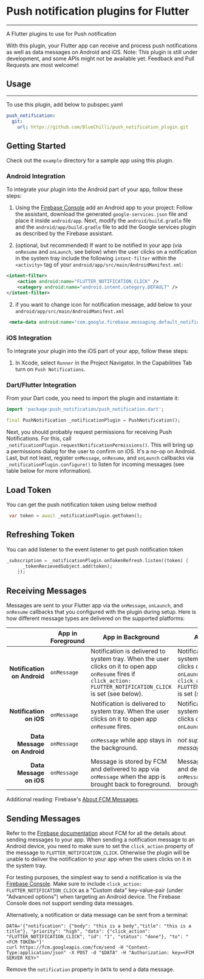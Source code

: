 # Push notification plugins for Flutter

---

A Flutter plugins to use for Push notification

With this plugin, your Flutter app can receive and process push notifications as well as data messages on Android and iOS.
Note: This plugin is still under development, and some APIs might not be available yet. Feedback and Pull Requests are most welcome!

## Usage

---

To use this plugin, add below to pubspec.yaml

```yaml
push_notification:
  git:
    url: https://github.com/BlueChilli/push_notification_plugin.git
```

## Getting Started

Check out the `example` directory for a sample app using this plugin.

### Android Integration

To integrate your plugin into the Android part of your app, follow these steps:

1. Using the [Firebase Console](https://console.firebase.google.com/) add an Android app to your project: Follow the assistant, download the generated `google-services.json` file and place it inside `android/app`. Next, modify the `android/build.gradle` file and the `android/app/build.gradle` file to add the Google services plugin as described by the Firebase assistant.

1. (optional, but recommended) If want to be notified in your app (via `onResume` and `onLaunch`, see below) when the user clicks on a notification in the system tray include the following `intent-filter` within the `<activity>` tag of your `android/app/src/main/AndroidManifest.xml`:

```xml
<intent-filter>
    <action android:name="FLUTTER_NOTIFICATION_CLICK" />
    <category android:name="android.intent.category.DEFAULT" />
</intent-filter>
```

2. if you want to change icon for notification message, add below to your `android/app/src/main/AndroidManifest.xml`

```xml
 <meta-data android:name="com.google.firebase.messaging.default_notification_icon" android:resource="@drawable/ic_launcher_round" />
```

### iOS Integration

To integrate your plugin into the iOS part of your app, follow these steps:

1. In Xcode, select `Runner` in the Project Navigator. In the Capabilities Tab turn on `Push Notifications`.

### Dart/Flutter Integration

From your Dart code, you need to import the plugin and instantiate it:

```dart
import 'package:push_notification/push_notification.dart';

final PushNotification _notificationPlugin = PushNotification();
```

Next, you should probably request permissions for receiving Push Notifications. For this, call `_notificationPlugin.requestNotificationPermissions()`. This will bring up a permissions dialog for the user to confirm on iOS. It's a no-op on Android. Last, but not least, register `onMessage`, `onResume`, and `onLaunch` callbacks via `_notificationPlugin.configure()` to listen for incoming messages (see table below for more information).

## Load Token

You can get the push notification token using below method

```dart
 var token = await _notificationPlugin.getToken();
```

## Refreshing Token

You can add listener to the event listener to get push notification token

```dart
_subscription = _notificationPlugin.onTokenRefresh.listen((token) {
      _tokenRecievedSubject.add(token);
    });
```

## Receiving Messages

Messages are sent to your Flutter app via the `onMessage`, `onLaunch`, and `onResume` callbacks that you configured with the plugin during setup. Here is how different message types are delivered on the supported platforms:

|                             | App in Foreground | App in Background                                                                                                                                                   | App Terminated                                                                                                                                                      |
| --------------------------: | ----------------- | ------------------------------------------------------------------------------------------------------------------------------------------------------------------- | ------------------------------------------------------------------------------------------------------------------------------------------------------------------- |
| **Notification on Android** | `onMessage`       | Notification is delivered to system tray. When the user clicks on it to open app `onResume` fires if `click_action: FLUTTER_NOTIFICATION_CLICK` is set (see below). | Notification is delivered to system tray. When the user clicks on it to open app `onLaunch` fires if `click_action: FLUTTER_NOTIFICATION_CLICK` is set (see below). |
|     **Notification on iOS** | `onMessage`       | Notification is delivered to system tray. When the user clicks on it to open app `onResume` fires.                                                                  | Notification is delivered to system tray. When the user clicks on it to open app `onLaunch` fires.                                                                  |
| **Data Message on Android** | `onMessage`       | `onMessage` while app stays in the background.                                                                                                                      | _not supported by plugin, message is lost_                                                                                                                          |
|     **Data Message on iOS** | `onMessage`       | Message is stored by FCM and delivered to app via `onMessage` when the app is brought back to foreground.                                                           | Message is stored by FCM and delivered to app via `onMessage` when the app is brought back to foreground.                                                           |

Additional reading: Firebase's [About FCM Messages](https://firebase.google.com/docs/cloud-messaging/concept-options).

## Sending Messages

Refer to the [Firebase documentation](https://firebase.google.com/docs/cloud-messaging/) about FCM for all the details about sending messages to your app. When sending a notification message to an Android device, you need to make sure to set the `click_action` property of the message to `FLUTTER_NOTIFICATION_CLICK`. Otherwise the plugin will be unable to deliver the notification to your app when the users clicks on it in the system tray.

For testing purposes, the simplest way to send a notification is via the [Firebase Console](https://firebase.google.com/docs/cloud-messaging/send-with-console). Make sure to include `click_action: FLUTTER_NOTIFICATION_CLICK` as a "Custom data" key-value-pair (under "Advanced options") when targeting an Android device. The Firebase Console does not support sending data messages.

Alternatively, a notification or data message can be sent from a terminal:

```shell
DATA='{"notification": {"body": "this is a body","title": "this is a title"}, "priority": "high", "data": {"click_action": "FLUTTER_NOTIFICATION_CLICK", "id": "1", "status": "done"}, "to": "<FCM TOKEN>"}'
curl https://fcm.googleapis.com/fcm/send -H "Content-Type:application/json" -X POST -d "$DATA" -H "Authorization: key=<FCM SERVER KEY>"
```

Remove the `notification` property in `DATA` to send a data message.
